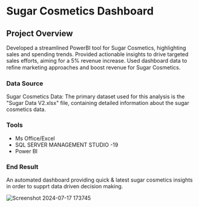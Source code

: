 # Sugar Cosmetics Dashboard

## Project Overview
Developed a streamlined PowerBI tool for Sugar Cosmetics, highlighting sales and spending trends. Provided actionable insights to drive targeted sales efforts, aiming for a 5% revenue increase. Used dashboard data to reﬁne marketing approaches and boost revenue for Sugar Cosmetics.

### Data Source
Sugar Cosmetics Data: The primary dataset used for this analysis is the "Sugar Data V2.xlsx" file, containing detailed information about the sugar cosmetics data.

### Tools
- Ms Office/Excel
- SQL SERVER MANAGEMENT STUDIO -19
- Power BI

### End Result
An automated dashboard providing quick & latest sugar cosmetics insights in order to supprt data driven decision making.


![Screenshot 2024-07-17 173745](https://github.com/user-attachments/assets/6daf0f42-4b85-4e1f-bf64-6aebaf526da5)
